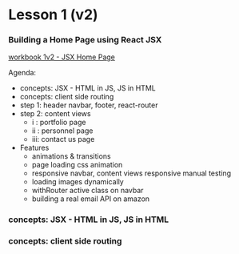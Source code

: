 # Lesson 1 (v2)

### Building a Home Page using React JSX

[workbook 1v2 - JSX Home Page](https://github.com/nikfrank/react-course-workbook-1-v2)

Agenda:

- concepts: JSX - HTML in JS, JS in HTML
- concepts: client side routing
- step 1: header navbar, footer, react-router
- step 2: content views
  - i  : portfolio page
  - ii : personnel page
  - iii: contact us page
- Features
  - animations & transitions
  - page loading css animation
  - responsive navbar, content views responsive manual testing
  - loading images dynamically
  - withRouter active class on navbar
  - building a real email API on amazon


### concepts: JSX - HTML in JS, JS in HTML



### concepts: client side routing
